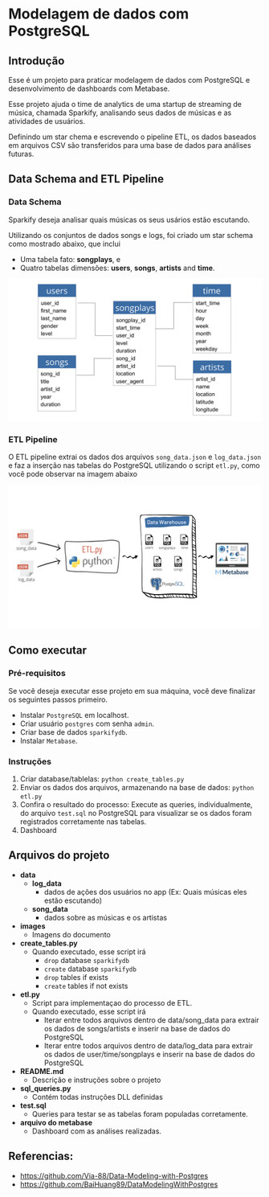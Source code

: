 # Modelagem de dados com PostgreSQL

## Introdução

Esse é um projeto para praticar modelagem de dados com PostgreSQL e desenvolvimento de dashboards com Metabase.

Esse projeto ajuda o time de analytics de uma startup de streaming de música, chamada Sparkify, analisando seus dados de músicas e as atividades de usuários.

Definindo um star chema e escrevendo o pipeline ETL, os dados baseados em arquivos CSV são transferidos para uma base de dados para análises futuras. 

## Data Schema and ETL Pipeline

### Data Schema

Sparkify deseja analisar quais músicas os seus usários estão escutando.

Utilizando os conjuntos de dados songs e logs, foi criado um star schema como mostrado abaixo, que inclui

- Uma tabela fato: **songplays**, e 
- Quatro tabelas dimensões: **users**, **songs**, **artists** and **time**.

![Star Schema](images/star_schema.png)

### ETL Pipeline

O ETL pipeline extrai os dados dos arquivos `song_data.json` e `log_data.json` e faz a inserção nas tabelas do PostgreSQL utilizando o script `etl.py`, como você pode observar na imagem abaixo

![Pipeline ETL](images/Pipeline_ETL.png)

## Como executar

### Pré-requisitos

Se você deseja executar esse projeto em sua máquina, você deve finalizar os seguintes passos primeiro.

- Instalar `PostgreSQL` em localhost.
- Criar usuário `postgres` com senha `admin`.
- Criar base de dados `sparkifydb`.
- Instalar `Metabase`.

### Instruções

1. Criar database/tablelas: `python create_tables.py`
2. Enviar os dados dos arquivos, armazenando na base de dados: `python etl.py`
3. Confira o resultado do processo: Execute as queries, individualmente, do arquivo `test.sql` no PostgreSQL para visualizar se os dados foram registrados corretamente nas tabelas.
4. Dashboard

## Arquivos do projeto

- **data**
  - **log_data**
    - dados de ações dos usuários no app (Ex: Quais músicas eles estão escutando)
  - **song_data**
    - dados sobre as músicas e os artistas
- **images**
  - Imagens do documento
- **create_tables.py**
  - Quando executado, esse script irá
    - `drop` database `sparkifydb`
    - `create` database `sparkifydb`
    - `drop` tables if exists
    - `create` tables if not exists
- **etl.py**
  - Script para implementaçao do processo de ETL.
  - Quando executado, esse script irá 
    - Iterar entre todos arquivos dentro de data/song_data para extrair os dados de songs/artists e inserir na base de dados do PostgreSQL
    - Iterar entre todos arquivos dentro de data/log_data para extrair os dados de user/time/songplays e inserir na base de dados do PostgreSQL
- **README.md**
  - Descrição e instruções sobre o projeto
- **sql_queries.py**
  - Contém todas instruções DLL definidas
- **test.sql**
  - Queries para testar se as tabelas foram populadas corretamente.
- **arquivo do metabase**
  - Dashboard com as análises realizadas.
  
## Referencias: 

- https://github.com/Via-88/Data-Modeling-with-Postgres
- https://github.com/BaiHuang89/DataModelingWithPostgres
